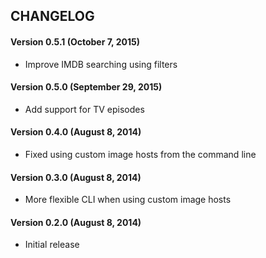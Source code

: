 ## CHANGELOG

#### Version 0.5.1 (October 7, 2015)
 * Improve IMDB searching using filters

#### Version 0.5.0 (September 29, 2015)
 * Add support for TV episodes

#### Version 0.4.0 (August 8, 2014)
 * Fixed using custom image hosts from the command line

#### Version 0.3.0 (August 8, 2014)
 * More flexible CLI when using custom image hosts

#### Version 0.2.0 (August 8, 2014)
 * Initial release
